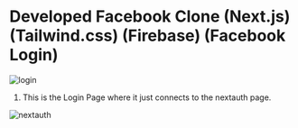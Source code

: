 # Developed Facebook Clone (Next.js) (Tailwind.css) (Firebase) (Facebook Login)

![login](https://user-images.githubusercontent.com/38530748/129479194-87fb308a-89db-42fa-a857-b33ca44388f2.JPG)
1. This is the Login Page where it just connects to the nextauth page.

![nextauth](https://user-images.githubusercontent.com/38530748/129479207-caadf245-5aa5-46d0-a884-7c82962745d7.JPG)
